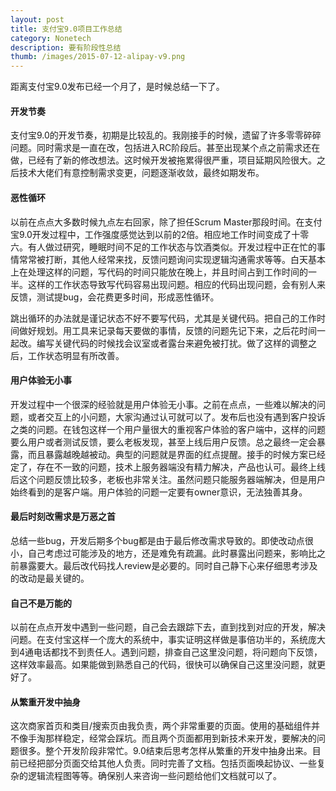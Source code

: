 ```yaml
---
layout: post
title: 支付宝9.0项目工作总结
category: Nonetech
description: 要有阶段性总结
thumb: /images/2015-07-12-alipay-v9.png
---
```


距离支付宝9.0发布已经一个月了，是时候总结一下了。

#### 开发节奏

支付宝9.0的开发节奏，初期是比较乱的。我刚接手的时候，遗留了许多零零碎碎问题。同时需求是一直在改，包括进入RC阶段后。甚至出现某个点之前需求还在做，已经有了新的修改想法。这时候开发被拖累得很严重，项目延期风险很大。之后技术大佬们有意控制需求变更，问题逐渐收敛，最终如期发布。

#### 恶性循环

以前在点点大多数时候九点左右回家，除了担任Scrum Master那段时间。在支付宝9.0开发过程中，工作强度感觉达到以前的2倍。相应地工作时间变成了十零六。有人做过研究，睡眠时间不足的工作状态与饮酒类似。开发过程中正在忙的事情常常被打断，其他人经常来找，反馈问题询问实现逻辑沟通需求等等。白天基本上在处理这样的问题，写代码的时间只能放在晚上，并且时间占到工作时间的一半。这样的工作状态导致写代码容易出现问题。相应的代码出现问题，会有别人来反馈，测试提bug，会花费更多时间，形成恶性循环。

跳出循环的办法就是谨记状态不好不要写代码，尤其是关键代码。把自己的工作时间做好规划。用工具来记录每天要做的事情，反馈的问题先记下来，之后花时间一起改。编写关键代码的时候找会议室或者露台来避免被打扰。做了这样的调整之后，工作状态明显有所改善。

#### 用户体验无小事

开发过程中一个很深的经验就是用户体验无小事。之前在点点，一些难以解决的问题，或者交互上的小问题，大家沟通过认可就可以了。发布后也没有遇到客户投诉之类的问题。在钱包这样一个用户量很大的重视客户体验的客户端中，这样的问题要么用户或者测试反馈，要么老板发现，甚至上线后用户反馈。总之最终一定会暴露，而且暴露越晚越被动。典型的问题就是界面的红点提醒。接手的时候方案已经定了，存在不一致的问题，技术上服务器端没有精力解决，产品也认可。最终上线后这个问题反馈比较多，老板也非常关注。虽然问题只能服务器端解决，但是用户始终看到的是客户端。用户体验的问题一定要有owner意识，无法独善其身。

#### 最后时刻改需求是万恶之首

总结一些bug，开发后期多个bug都是由于最后修改需求导致的。即使改动点很小，自己考虑过可能涉及的地方，还是难免有疏漏。此时暴露出问题来，影响比之前暴露要大。最后改代码找人review是必要的。同时自己静下心来仔细思考涉及的改动是最关键的。

#### 自己不是万能的

以前在点点开发中遇到一些问题，自己会去跟踪下去，直到找到对应的开发，解决问题。在支付宝这样一个庞大的系统中，事实证明这样做是事倍功半的，系统庞大到4通电话都找不到责任人。遇到问题，排查自己这里没问题，将问题向下反馈，这样效率最高。如果能做到熟悉自己的代码，很快可以确保自己这里没问题，就更好了。

#### 从繁重开发中抽身

这次商家首页和类目/搜索页由我负责，两个非常重要的页面。使用的基础组件并不像手淘那样稳定，经常会踩坑。而且两个页面都用到新技术来开发，要解决的问题很多。整个开发阶段非常忙。9.0结束后思考怎样从繁重的开发中抽身出来。目前已经把部分页面交给其他人负责。同时完善了文档。包括页面唤起协议、一些复杂的逻辑流程图等等。确保别人来咨询一些问题给他们文档就可以了。
